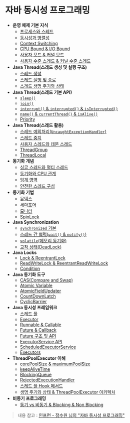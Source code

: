 # 자바 동시성 프로그래밍

- **운영 체제 기본 지식**
  - [프로세스와 스레드](https://github.com/genesis12345678/TIL/blob/main/Java/reactive/os/ProcessThread.md)
  - [동시성과 병렬성](https://github.com/genesis12345678/TIL/blob/main/Java/reactive/os/Concurrency.md)
  - [Context Switching](https://github.com/genesis12345678/TIL/blob/main/Java/reactive/os/Context%20Switching.md)
  - [CPU Bound & I/O Bound](https://github.com/genesis12345678/TIL/blob/main/Java/reactive/os/Bound.md)
  - [사용자 모드 & 커널 모드](https://github.com/genesis12345678/TIL/blob/main/Java/reactive/os/KernelMode.md)
  - [사용자 수준 스레드 & 커널 수준 스레드](https://github.com/genesis12345678/TIL/blob/main/Java/reactive/os/LevelThread.md)
- **Java Thread(스레드 생성 및 실행 구조)**
  - [스레드 생성](https://github.com/genesis12345678/TIL/blob/main/Java/reactive/javathread/%EC%83%9D%EC%84%B1/%EC%8A%A4%EB%A0%88%EB%93%9C%EC%83%9D%EC%84%B1.md)
  - [스레드 실행 및 종료](https://github.com/genesis12345678/TIL/blob/main/Java/reactive/javathread/%EC%83%9D%EC%84%B1/startrun.md)
  - [스레드 생명 주기와 상태](https://github.com/genesis12345678/TIL/blob/main/Java/reactive/javathread/%EC%83%9D%EC%84%B1/state.md)
- **Java Thread(스레드 기본 API)**
  - [`sleep()`](https://github.com/genesis12345678/TIL/blob/main/Java/reactive/javathread/api/sleep.md)
  - [`join()`](https://github.com/genesis12345678/TIL/blob/main/Java/reactive/javathread/api/join.md)
  - [`interrupt()` & `interrupted()` & `isInterrupted()`](https://github.com/genesis12345678/TIL/blob/main/Java/reactive/javathread/api/interrupt.md)
  - [`name()` & `currentThread()` & `isAlive()`](https://github.com/genesis12345678/TIL/blob/main/Java/reactive/javathread/api/name.md)
  - [Priority](https://github.com/genesis12345678/TIL/blob/main/Java/reactive/javathread/api/Priority.md)
- **Java Thread(스레드 활용)**
  - [스레드 예외처리(`UncaughtExceptionHandler`)](https://github.com/genesis12345678/TIL/blob/main/Java/reactive/javathread/%ED%99%9C%EC%9A%A9/UncaughtExceptionHandler.md)
  - [스레드 중지](https://github.com/genesis12345678/TIL/blob/main/Java/reactive/javathread/%ED%99%9C%EC%9A%A9/stop.md)
  - [사용자 스레드와 데몬 스레드](https://github.com/genesis12345678/TIL/blob/main/Java/reactive/javathread/%ED%99%9C%EC%9A%A9/Daemod.md)
  - [ThreadGroup](https://github.com/genesis12345678/TIL/blob/main/Java/reactive/javathread/%ED%99%9C%EC%9A%A9/ThreadGroup.md)
  - [ThreadLocal](https://github.com/genesis12345678/TIL/blob/main/Java/reactive/javathread/%ED%99%9C%EC%9A%A9/ThreadLocal.md)
- **동기화 개념**
  - [싱글 스레드와 멀티 스레드](https://github.com/genesis12345678/TIL/blob/main/Java/reactive/synchronization/%EA%B0%9C%EB%85%90/singleMultiThread.md)
  - [동기화와 CPU 관계](https://github.com/genesis12345678/TIL/blob/main/Java/reactive/synchronization/%EA%B0%9C%EB%85%90/CPU.md)
  - [임계 영역](https://github.com/genesis12345678/TIL/blob/main/Java/reactive/synchronization/%EA%B0%9C%EB%85%90/CriticalSection.md)
  - [안전한 스레드 구성](https://github.com/genesis12345678/TIL/blob/main/Java/reactive/synchronization/%EA%B0%9C%EB%85%90/ThreadSafe.md)
- **동기화 기법**
  - [뮤텍스](https://github.com/genesis12345678/TIL/blob/main/Java/reactive/synchronization/%EA%B8%B0%EB%B2%95/Mutex.md)
  - [세마포어](https://github.com/genesis12345678/TIL/blob/main/Java/reactive/synchronization/%EA%B8%B0%EB%B2%95/Semaphore.md)
  - [모니터](https://github.com/genesis12345678/TIL/blob/main/Java/reactive/synchronization/%EA%B8%B0%EB%B2%95/Monitor.md)
  - [SpinLock](https://github.com/genesis12345678/TIL/blob/main/Java/reactive/synchronization/%EA%B8%B0%EB%B2%95/SpinLock.md)
- **Java Synchronization**
  - [`synchronized` 기본](https://github.com/genesis12345678/TIL/blob/main/Java/reactive/synchronization/javaSync/%EA%B8%B0%EB%B3%B8.md)
  - [스레드 간 협력(`wait()` & `notify()`)](https://github.com/genesis12345678/TIL/blob/main/Java/reactive/synchronization/javaSync/notify.md)
  - [`volatile`(메모리 동기화)](https://github.com/genesis12345678/TIL/blob/main/Java/reactive/synchronization/javaSync/volatile.md)
  - [교착 상태(DeadLock)](https://github.com/genesis12345678/TIL/blob/main/Java/reactive/synchronization/javaSync/Deadlock.md)
- **Java Locks**
  - [Lock & ReentrantLock](https://github.com/genesis12345678/TIL/blob/main/Java/reactive/locks/ReentrantLock.md)
  - [ReadWriteLock & ReentrantReadWriteLock](https://github.com/genesis12345678/TIL/blob/main/Java/reactive/locks/ReentrantReadWriteLock.md)
  - [Condition](https://github.com/genesis12345678/TIL/blob/main/Java/reactive/locks/Condition.md)
- **Java 동기화 도구**
  - [CAS(Compare and Swap)](https://github.com/genesis12345678/TIL/blob/main/Java/reactive/javaSync/CAS.md)
  - [Atomic Variable](https://github.com/genesis12345678/TIL/blob/main/Java/reactive/javaSync/Atomic.md)
  - [AtomicFieldUpdater](https://github.com/genesis12345678/TIL/blob/main/Java/reactive/javaSync/AtomicFieldUpdater.md)
  - [CountDownLatch](https://github.com/genesis12345678/TIL/blob/main/Java/reactive/javaSync/CountDownLatch.md)
  - [CyclicBarrier](https://github.com/genesis12345678/TIL/blob/main/Java/reactive/javaSync/CyclicBarrier.md)
- **Java 동시성 프레임워크**
  - [스레드 풀](https://github.com/genesis12345678/TIL/blob/main/Java/reactive/javaFramework/ThreadPool.md)
  - [Executor](https://github.com/genesis12345678/TIL/blob/main/Java/reactive/javaFramework/Executor.md)
  - [Runnable & Callable](https://github.com/genesis12345678/TIL/blob/main/Java/reactive/javaFramework/Runnable.md)
  - [Future & Callback](https://github.com/genesis12345678/TIL/blob/main/Java/reactive/javaFramework/Callback.md)
  - [Future 구조 및 API](https://github.com/genesis12345678/TIL/blob/main/Java/reactive/javaFramework/Future.md)
  - [ExecutorService API](https://github.com/genesis12345678/TIL/blob/main/Java/reactive/javaFramework/ExecutorService.md)
  - [ScheduledExecutorService](https://github.com/genesis12345678/TIL/blob/main/Java/reactive/javaFramework/ScheduledExecutorService.md)
  - [Executors](https://github.com/genesis12345678/TIL/blob/main/Java/reactive/javaFramework/Executors.md)
- **ThreadPoolExecutor 이해**
  - [corePoolSize & maximumPoolSize](https://github.com/genesis12345678/TIL/blob/main/Java/reactive/ThreadPoolExecutor/corePoolSize.md)
  - [keepAliveTime](https://github.com/genesis12345678/TIL/blob/main/Java/reactive/ThreadPoolExecutor/keepAliveTime.md)
  - [BlockingQueue](https://github.com/genesis12345678/TIL/blob/main/Java/reactive/ThreadPoolExecutor/BlockingQueue.md)
  - [RejectedExecutionHandler](https://github.com/genesis12345678/TIL/blob/main/Java/reactive/ThreadPoolExecutor/RejectedExecutionHandler.md)
  - [스레드 풀 Hook 메서드](https://github.com/genesis12345678/TIL/blob/main/Java/reactive/ThreadPoolExecutor/Hook.md)
  - [생명 주기와 상태 & ThreadPoolExecutor 아키텍처](https://github.com/genesis12345678/TIL/blob/main/Java/reactive/ThreadPoolExecutor/LifeCycle.md)
- **비동기 프로그래밍**
  - [동기 vs 비동기 & Blocking & Non Blocking]()

> 내용 참고 : [인프런 - 정수원 님의 "자바 동시성 프로그래밍"](https://www.inflearn.com/course/%EC%9E%90%EB%B0%94-%EB%8F%99%EC%8B%9C%EC%84%B1-%ED%94%84%EB%A1%9C%EA%B7%B8%EB%9E%98%EB%B0%8D-%EB%A6%AC%EC%95%A1%ED%8B%B0%EB%B8%8C-part1/dashboard)